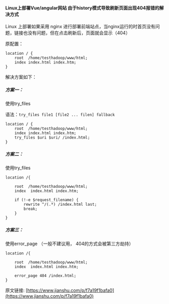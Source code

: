 #### Linux上部署Vue/angular网站 由于history模式导致刷新页面出现404报错的解决方式

Linux 上部署如果采用 nginx 进行部署前端站点，当nginx运行的时首页没有问题，链接也没有问题，但在点击刷新后，页面就会显示（404）

原配置：

```
location / {
    root  /home/testhadoop/www/html;
    index index.html index.htm;
}
```

解决方案如下：

##### **方案一：**

使用try_files

语法：`try_files file1 [file2 ... filen] fallback`

```
location / {
    root  /home/testhadoop/www/html;
    index index.html index.htm;
    try_files $uri $uri/ /index.html;
}
```

##### **方案二：**

使用try_files

```
location /{

    root  /home/testhadoop/www/html;
    index  index.html index.htm;

    if (!-e $request_filename) {
        rewrite ^/(.*) /index.html last;
        break;
    }
}
```

##### **方案三：**

使用error_page （一般不建议用， 404的方式会被第三方劫持）

```
location /{

    root  /home/testhadoop/www/html;
    index  index.html index.htm;

    error_page 404 /index.html;
}
```

原文链接:  [https://www.jianshu.com/p/f7a19f1bafa0](https://www.jianshu.com/p/f7a19f1bafa0)

